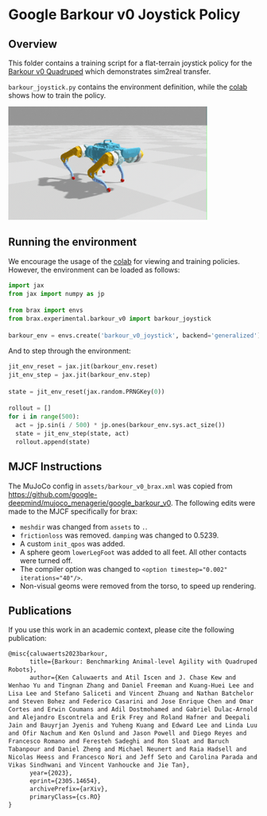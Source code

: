 # Google Barkour v0 Joystick Policy

## Overview

This folder contains a training script for a flat-terrain joystick policy for the [Barkour v0 Quadruped](https://ai.googleblog.com/2023/05/barkour-benchmarking-animal-level.html) which demonstrates sim2real transfer.

`barkour_joystick.py` contains the environment definition, while the [colab](https://colab.research.google.com/github/google/brax/blob/main/brax/experimental/barkour_v0/barkour_v0_joystick.ipynb) shows how to train the policy.

<p float="left">
  <img src="assets/joystick.gif" width="400">
</p>

## Running the environment

We encourage the usage of the [colab](https://colab.research.google.com/github/google/brax/blob/main/brax/experimental/barkour_v0/barkour_v0_joystick.ipynb) for viewing and training policies. However, the environment can be loaded as follows:

```python
import jax
from jax import numpy as jp

from brax import envs
from brax.experimental.barkour_v0 import barkour_joystick

barkour_env = envs.create('barkour_v0_joystick', backend='generalized')
```

And to step through the environment:

```python
jit_env_reset = jax.jit(barkour_env.reset)
jit_env_step = jax.jit(barkour_env.step)

state = jit_env_reset(jax.random.PRNGKey(0))

rollout = []
for i in range(500):
  act = jp.sin(i / 500) * jp.ones(barkour_env.sys.act_size())
  state = jit_env_step(state, act)
  rollout.append(state)
```

## MJCF Instructions

The MuJoCo config in `assets/barkour_v0_brax.xml` was copied from https://github.com/google-deepmind/mujoco_menagerie/google_barkour_v0. The following edits were made to the MJCF specifically for brax:

* `meshdir` was changed from `assets` to `.`.
* `frictionloss` was removed. `damping` was changed to 0.5239.
* A custom `init_qpos` was added.
* A sphere geom `lowerLegFoot` was added to all feet. All other contacts were turned off.
* The compiler option was changed to `<option timestep="0.002" iterations="40"/>`.
* Non-visual geoms were removed from the torso, to speed up rendering.

## Publications

If you use this work in an academic context, please cite the following publication:

    @misc{caluwaerts2023barkour,
          title={Barkour: Benchmarking Animal-level Agility with Quadruped Robots},
          author={Ken Caluwaerts and Atil Iscen and J. Chase Kew and Wenhao Yu and Tingnan Zhang and Daniel Freeman and Kuang-Huei Lee and Lisa Lee and Stefano Saliceti and Vincent Zhuang and Nathan Batchelor and Steven Bohez and Federico Casarini and Jose Enrique Chen and Omar Cortes and Erwin Coumans and Adil Dostmohamed and Gabriel Dulac-Arnold and Alejandro Escontrela and Erik Frey and Roland Hafner and Deepali Jain and Bauyrjan Jyenis and Yuheng Kuang and Edward Lee and Linda Luu and Ofir Nachum and Ken Oslund and Jason Powell and Diego Reyes and Francesco Romano and Feresteh Sadeghi and Ron Sloat and Baruch Tabanpour and Daniel Zheng and Michael Neunert and Raia Hadsell and Nicolas Heess and Francesco Nori and Jeff Seto and Carolina Parada and Vikas Sindhwani and Vincent Vanhoucke and Jie Tan},
          year={2023},
          eprint={2305.14654},
          archivePrefix={arXiv},
          primaryClass={cs.RO}
    }